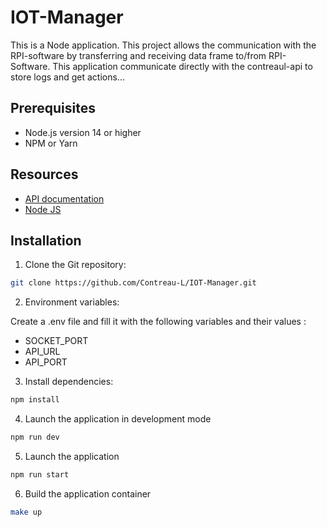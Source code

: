 # IOT-Manager
This is a Node application.
This project allows the communication with the RPI-software by transferring and receiving data frame to/from RPI-Software.
This application communicate directly with the contreaul-api to store logs and get actions...

## Prerequisites

- Node.js version 14 or higher
- NPM or Yarn

## Resources
- [API documentation](https://github.com/Contreau-L/contreauL-back/blob/main/api-doc.yml)
- [Node JS](https://nodejs.org/en/docs)

## Installation

1. Clone the Git repository:
```bash
git clone https://github.com/Contreau-L/IOT-Manager.git
```

2. Environment variables:

Create a .env file and fill it with the following variables and their values :
- SOCKET_PORT
- API_URL
- API_PORT

3. Install dependencies:
```bash
npm install
```

4. Launch the application in development mode
```bash
npm run dev
```

5. Launch the application
```bash
npm run start
```

6. Build the application container
```bash
make up
```


